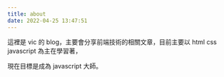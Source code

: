 ```yaml
---
title: about
date: 2022-04-25 13:47:51
---
```


這裡是 vic 的 blog，主要會分享前端技術的相關文章，目前主要以 html css javascript 為主在學習著，

現在目標是成為 javascript 大師。
